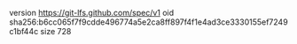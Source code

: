 version https://git-lfs.github.com/spec/v1
oid sha256:b6cc065f7f9cdde496774a5e2ca8ff897f4f1e4ad3ce3330155ef7249c1bf44c
size 728
